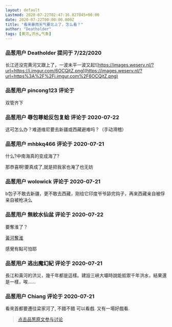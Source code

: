 ```yaml
---
layout: default
Lastmod: 2020-07-22T02:47:16.827845+00:00
date: 2020-07-22T00:00:00.000Z
title: "看来暴雨天气要北上了，怎么看？"
author: "Deatholder"
tags: [黄河,洪水,气象]
---
```



### 品葱用户 **Deatholder** 提问于 7/22/2020
    
长江还没完黄河又跟上了，一波未平一波又起![https://images.weserv.nl/?url=https://i.imgur.com/6OCQjtZ.png](https://images.weserv.nl/?url=https%3A%2F%2Fi.imgur.com%2F6OCQjtZ.png)
    
                

### 品葱用户 **pincong123** 评论于 
        
双管齐下
        
                

### 品葱用户 **辱包尊蛤反包复蛤** 评论于 2020-07-22
        
这可怎么办？难道维尼要去新疆或西藏避难吗？（手动滑稽）
        
                

### 品葱用户 **mhbkq466** 评论于 2020-07-21
        
什么?中南海真的变成海了?  
  
  
那恭喜啊!要真成了,就是把我家也淹了也无妨
        
                

### 品葱用户 **wolowick** 评论于 2020-07-21
        
b包子不敢去新疆，更不敢去西藏，刚给它印度爷爷舔完钩子，再来西藏亲自被俘亲自被枪决么
        
                

### 品葱用户 **無紋水仙盆** 评论于 2020-07-22
        
要奪淮了？  
  
[黃河奪淮]( "https://zh.wikipedia.org/wiki/%E9%BB%84%E6%B2%B3%E5%A4%BA%E6%B7%AE")  
  
感覺有點可怕耶
        
                

### 品葱用户 **逃出魔幻紀** 评论于 2020-07-21
        
長江和黃河的洪災，幾千年都是這樣。建設三峽大壩時說能抵禦千年洪水，結果還是一樣，唉......
        
                

### 品葱用户 **Chiang** 评论于 2020-07-21
        
看來首都要遷往梁家河了, 不錯不錯 可以看戲. 又有一場好戲看.
        
                





> [点击品葱原文参与讨论](https://pincong.rocks/question/28767)

